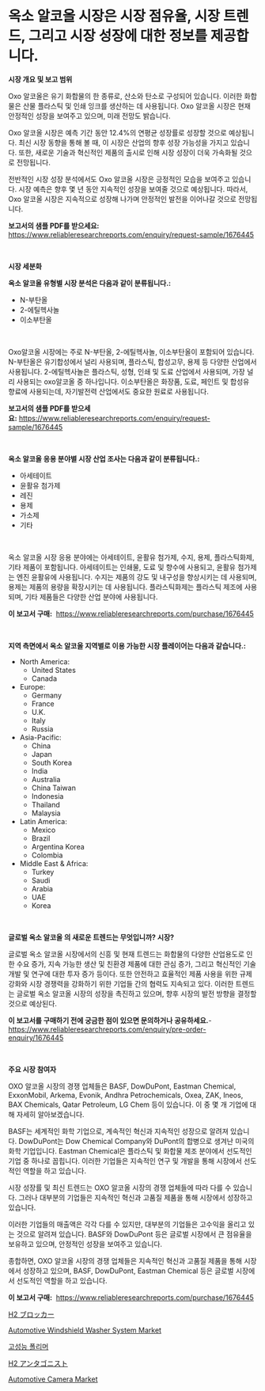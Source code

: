 <p><h1>옥소 알코올 시장은 시장 점유율, 시장 트렌드, 그리고 시장 성장에 대한 정보를 제공합니다.</h1></p><p><strong>시장 개요 및 보고 범위</strong></p>
<p><p>Oxo 알코올은 유기 화합물의 한 종류로, 산소와 탄소로 구성되어 있습니다. 이러한 화합물은 산물 플라스틱 및 인쇄 잉크를 생산하는 데 사용됩니다. Oxo 알코올 시장은 현재 안정적인 성장을 보여주고 있으며, 미래 전망도 밝습니다. </p><p>Oxo 알코올 시장은 예측 기간 동안 12.4%의 연평균 성장률로 성장할 것으로 예상됩니다. 최신 시장 동향을 통해 볼 때, 이 시장은 산업의 향후 성장 가능성을 가지고 있습니다. 또한, 새로운 기술과 혁신적인 제품의 출시로 인해 시장 성장이 더욱 가속화될 것으로 전망됩니다.</p><p>전반적인 시장 성장 분석에서도 Oxo 알코올 시장은 긍정적인 모습을 보여주고 있습니다. 시장 예측은 향후 몇 년 동안 지속적인 성장을 보여줄 것으로 예상됩니다. 따라서, Oxo 알코올 시장은 지속적으로 성장해 나가며 안정적인 발전을 이어나갈 것으로 전망됩니다.</p></p>
<p><strong>보고서의 샘플 PDF를 받으세요:</strong> <a href="https://www.reliableresearchreports.com/enquiry/request-sample/1676445">https://www.reliableresearchreports.com/enquiry/request-sample/1676445</a></p>
<p>&nbsp;</p>
<p><strong>시장 세분화</strong></p>
<p><strong>옥소 알코올 유형별 시장 분석은 다음과 같이 분류됩니다.:</strong></p>
<p><ul><li>N-부탄올</li><li>2-에틸헥사놀</li><li>이소부탄올</li></ul></p>
<p>&nbsp;</p>
<p><p>Oxo알코올 시장에는 주로 N-부탄올, 2-에틸헥사놀, 이소부탄올이 포함되어 있습니다. N-부탄올은 유기합성에서 널리 사용되며, 플라스틱, 합성고무, 용제 등 다양한 산업에서 사용됩니다. 2-에틸헥사놀은 플라스틱, 성형, 인쇄 및 도료 산업에서 사용되며, 가장 널리 사용되는 oxo알코올 중 하나입니다. 이소부탄올은 화장품, 도료, 페인트 및 합성유 향료에 사용되는데, 자기발전력 산업에서도 중요한 원료로 사용됩니다.</p></p>
<p><strong>보고서의 샘플 PDF를 받으세요:</strong>&nbsp;<a href="https://www.reliableresearchreports.com/enquiry/request-sample/1676445">https://www.reliableresearchreports.com/enquiry/request-sample/1676445</a></p>
<p>&nbsp;</p>
<p><strong> 옥소 알코올 응용 분야별 시장 산업 조사는 다음과 같이 분류됩니다.:</strong></p>
<p><ul><li>아세테이트</li><li>윤활유 첨가제</li><li>레진</li><li>용제</li><li>가소제</li><li>기타</li></ul></p>
<p>&nbsp;</p>
<p><p>옥소 알코올 시장 응용 분야에는 아세테이트, 윤활유 첨가제, 수지, 용제, 플라스틱화제, 기타 제품이 포함됩니다. 아세테이트는 인쇄물, 도료 및 향수에 사용되고, 윤활유 첨가제는 엔진 윤활유에 사용됩니다. 수지는 제품의 강도 및 내구성을 향상시키는 데 사용되며, 용제는 제품의 용량을 확장시키는 데 사용됩니다. 플라스틱화제는 플라스틱 제조에 사용되며, 기타 제품들은 다양한 산업 분야에 사용됩니다.</p></p>
<p><strong>이 보고서 구매:</strong>&nbsp; <a href="https://www.reliableresearchreports.com/purchase/1676445">https://www.reliableresearchreports.com/purchase/1676445</a></p>
<p>&nbsp;</p>
<p><strong>지역 측면에서 옥소 알코올 지역별로 이용 가능한 시장 플레이어는 다음과 같습니다.:</strong></p>
<p><ul>
    <li>
        North America:
        <ul>
            <li>United States</li>
            <li>Canada</li>
        </ul>
    </li>
    <li>
        Europe:
        <ul>
            <li>Germany</li>
            <li>France</li>
            <li>U.K.</li>
            <li>Italy</li>
            <li>Russia</li>
        </ul>
    </li>
    <li>
        Asia-Pacific:
        <ul>
            <li>China</li>
            <li>Japan</li>
            <li>South Korea</li>
            <li>India</li>
            <li>Australia</li>
            <li>China Taiwan</li>
            <li>Indonesia</li>
            <li>Thailand</li>
            <li>Malaysia</li>
        </ul>
    </li>
    <li>
        Latin America:
        <ul>
            <li>Mexico</li>
            <li>Brazil</li>
            <li>Argentina Korea</li>
            <li>Colombia</li>
        </ul>
    </li>
    <li>
        Middle East & Africa:
        <ul>
            <li>Turkey</li>
            <li>Saudi</li>
            <li>Arabia</li>
            <li>UAE</li>
            <li>Korea</li>
        </ul>
    </li>
    </ul></p>
<p>&nbsp;</p>
<p><strong>글로벌 옥소 알코올 의 새로운 트렌드는 무엇입니까? 시장?</strong></p>
<p><p>글로벌 옥소 알코올 시장에서의 신흥 및 현재 트렌드는 화합물의 다양한 산업용도로 인한 수요 증가, 지속 가능한 생산 및 친환경 제품에 대한 관심 증가, 그리고 혁신적인 기술 개발 및 연구에 대한 투자 증가 등이다. 또한 안전하고 효율적인 제품 사용을 위한 규제 강화와 시장 경쟁력을 강화하기 위한 기업들 간의 협력도 지속되고 있다. 이러한 트렌드는 글로벌 옥소 알코올 시장의 성장을 촉진하고 있으며, 향후 시장의 발전 방향을 결정할 것으로 예상된다.</p></p>
<p><strong>이 보고서를 구매하기 전에 궁금한 점이 있으면 문의하거나 공유하세요.</strong>- <a href="https://www.reliableresearchreports.com/enquiry/pre-order-enquiry/1676445">https://www.reliableresearchreports.com/enquiry/pre-order-enquiry/1676445</a></p>
<p>&nbsp;</p>
<p><strong>주요 시장 참여자</strong></p>
<p><p>OXO 알코올 시장의 경쟁 업체들은 BASF, DowDuPont, Eastman Chemical, ExxonMobil, Arkema, Evonik, Andhra Petrochemicals, Oxea, ZAK, Ineos, BAX Chemicals, Qatar Petroleum, LG Chem 등이 있습니다. 이 중 몇 개 기업에 대해 자세히 알아보겠습니다.</p><p>BASF는 세계적인 화학 기업으로, 계속적인 혁신과 지속적인 성장으로 알려져 있습니다. DowDuPont는 Dow Chemical Company와 DuPont의 합병으로 생겨난 미국의 화학 기업입니다. Eastman Chemical은 플라스틱 및 화합물 제조 분야에서 선도적인 기업 중 하나로 꼽힙니다. 이러한 기업들은 지속적인 연구 및 개발을 통해 시장에서 선도적인 역할을 하고 있습니다.</p><p>시장 성장률 및 최신 트렌드는 OXO 알코올 시장의 경쟁 업체들에 따라 다를 수 있습니다. 그러나 대부분의 기업들은 지속적인 혁신과 고품질 제품을 통해 시장에서 성장하고 있습니다.</p><p>이러한 기업들의 매출액은 각각 다를 수 있지만, 대부분의 기업들은 고수익을 올리고 있는 것으로 알려져 있습니다. BASF와 DowDuPont 등은 글로벌 시장에서 큰 점유율을 보유하고 있으며, 안정적인 성장을 보여주고 있습니다.</p><p>종합하면, OXO 알코올 시장의 경쟁 업체들은 지속적인 혁신과 고품질 제품을 통해 시장에서 성장하고 있으며, BASF, DowDuPont, Eastman Chemical 등은 글로벌 시장에서 선도적인 역할을 하고 있습니다.</p></p>
<p><strong>이 보고서 구매:</strong>&nbsp;&nbsp;<a href="https://www.reliableresearchreports.com/purchase/1676445">https://www.reliableresearchreports.com/purchase/1676445</a></p>
<p><p><a href="https://github.com/LeanneBruen2023/Market-Research-Report-List-1/blob/main/60843339463.md">H2 ブロッカー</a></p><p><a href="https://issuu.com/reportprime-2/docs/automotive-windshield-washer-system-market-size-20">Automotive Windshield Washer System Market</a></p><p><a href="https://github.com/Skyleitney456456/Market-Research-Report-List-1/blob/main/39179898697.md">고성능 폴리머</a></p><p><a href="https://github.com/cnnriuez22368/Market-Research-Report-List-1/blob/main/73197589462.md">H2 アンタゴニスト</a></p><p><a href="https://issuu.com/reportprime-2/docs/automotive-camera-market-size-2030.pptx">Automotive Camera Market</a></p></p>
